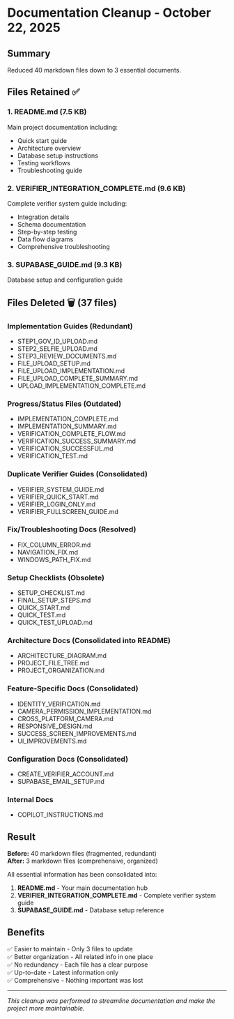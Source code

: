 # Documentation Cleanup - October 22, 2025

## Summary
Reduced 40 markdown files down to 3 essential documents.

## Files Retained ✅

### 1. **README.md** (7.5 KB)
Main project documentation including:
- Quick start guide
- Architecture overview
- Database setup instructions
- Testing workflows
- Troubleshooting guide

### 2. **VERIFIER_INTEGRATION_COMPLETE.md** (9.6 KB)
Complete verifier system guide including:
- Integration details
- Schema documentation
- Step-by-step testing
- Data flow diagrams
- Comprehensive troubleshooting

### 3. **SUPABASE_GUIDE.md** (9.3 KB)
Database setup and configuration guide

## Files Deleted 🗑️ (37 files)

### Implementation Guides (Redundant)
- STEP1_GOV_ID_UPLOAD.md
- STEP2_SELFIE_UPLOAD.md
- STEP3_REVIEW_DOCUMENTS.md
- FILE_UPLOAD_SETUP.md
- FILE_UPLOAD_IMPLEMENTATION.md
- FILE_UPLOAD_COMPLETE_SUMMARY.md
- UPLOAD_IMPLEMENTATION_COMPLETE.md

### Progress/Status Files (Outdated)
- IMPLEMENTATION_COMPLETE.md
- IMPLEMENTATION_SUMMARY.md
- VERIFICATION_COMPLETE_FLOW.md
- VERIFICATION_SUCCESS_SUMMARY.md
- VERIFICATION_SUCCESSFUL.md
- VERIFICATION_TEST.md

### Duplicate Verifier Guides (Consolidated)
- VERIFIER_SYSTEM_GUIDE.md
- VERIFIER_QUICK_START.md
- VERIFIER_LOGIN_ONLY.md
- VERIFIER_FULLSCREEN_GUIDE.md

### Fix/Troubleshooting Docs (Resolved)
- FIX_COLUMN_ERROR.md
- NAVIGATION_FIX.md
- WINDOWS_PATH_FIX.md

### Setup Checklists (Obsolete)
- SETUP_CHECKLIST.md
- FINAL_SETUP_STEPS.md
- QUICK_START.md
- QUICK_TEST.md
- QUICK_TEST_UPLOAD.md

### Architecture Docs (Consolidated into README)
- ARCHITECTURE_DIAGRAM.md
- PROJECT_FILE_TREE.md
- PROJECT_ORGANIZATION.md

### Feature-Specific Docs (Consolidated)
- IDENTITY_VERIFICATION.md
- CAMERA_PERMISSION_IMPLEMENTATION.md
- CROSS_PLATFORM_CAMERA.md
- RESPONSIVE_DESIGN.md
- SUCCESS_SCREEN_IMPROVEMENTS.md
- UI_IMPROVEMENTS.md

### Configuration Docs (Consolidated)
- CREATE_VERIFIER_ACCOUNT.md
- SUPABASE_EMAIL_SETUP.md

### Internal Docs
- COPILOT_INSTRUCTIONS.md

## Result

**Before:** 40 markdown files (fragmented, redundant)  
**After:** 3 markdown files (comprehensive, organized)

All essential information has been consolidated into:
1. **README.md** - Your main documentation hub
2. **VERIFIER_INTEGRATION_COMPLETE.md** - Complete verifier system guide
3. **SUPABASE_GUIDE.md** - Database setup reference

## Benefits

✅ Easier to maintain - Only 3 files to update  
✅ Better organization - All related info in one place  
✅ No redundancy - Each file has a clear purpose  
✅ Up-to-date - Latest information only  
✅ Comprehensive - Nothing important was lost  

---

*This cleanup was performed to streamline documentation and make the project more maintainable.*
